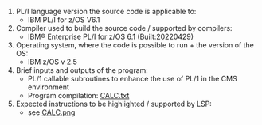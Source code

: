 1. PL/I language version the source code is applicable to:
    - IBM PL/I for z/OS V6.1
2. Compiler used to build the source code / supported by compilers:
    - IBM® Enterprise PL/I for z/OS  6.1      (Built:20220429)
3. Operating system, where the code is possible to run + the version of the OS:
    - IBM z/OS v 2.5
4. Brief inputs and outputs of the program:
    - PL/1 callable subroutines to enhance the use of PL/1 in the CMS environment
    - Program compilation: [CALC.txt](CALC.txt)
5. Expected instructions to be highlighted / supported by LSP:
    - see [CALC.png](CALC.png)
